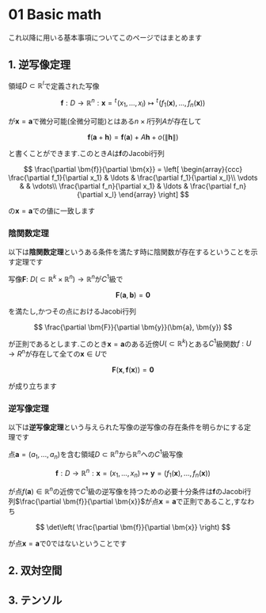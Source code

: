 # 01 Basic math

これ以降に用いる基本事項についてこのページではまとめます

## 1. 逆写像定理

領域$D \subset \mathbb{R}^l$で定義された写像

$$
\bm{f}: D \longrightarrow \mathbb{R}^{n} : \bm{x} = {}^t\!(x_1,...,x_l) \longmapsto {}^t\!(f_1(\bm{x}),...,f_n(\bm{x}))
$$

が$\bm{x}=\bm{a}$で微分可能(全微分可能)とはある$n \times l$行列$A$が存在して

$$
\bm{f}(\bm{a}+\bm{h}) = \bm{f}(\bm{a})+ A \bm{h}+o(\|\bm{h}\|)
$$

と書くことができます.このとき$A$は$\bm{f}$のJacobi行列

$$
\frac{\partial \bm{f}}{\partial \bm{x}} =
\left[
\begin{array}{ccc}
\frac{\partial f_1}{\partial x_1} & \ldots & \frac{\partial f_1}{\partial x_l}\\
\vdots & & \vdots\\
\frac{\partial f_n}{\partial x_1} & \ldots & \frac{\partial f_n}{\partial x_l}
\end{array}
\right]
$$

の$\bm{x} = \bm{a}$での値に一致します

### 陰関数定理

以下は**陰関数定理**というある条件を満たす時に陰関数が存在するということを示す定理です

写像$\bm{F}$: $D(\subset \mathbb{R}^k \times \mathbb{R}^n)\longrightarrow \mathbb{R}^n$が$C^1$級で

$$
\bm{F}(\bm{a}, \bm{b}) = \bm{0}
$$

を満たし,かつその点におけるJacobi行列

$$
\frac{\partial \bm{F}}{\partial \bm{y}}(\bm{a}, \bm{y})
$$

が正則であるとします.このとき$\bm{x} = \bm{a}$のある近傍$U(\subset \mathbb{R}^k)$とある$C^1$級関数$f:U\longrightarrow R^n$が存在して全ての$\bm{x} \in U$で

$$
\bm{F}(\bm{x}, \bm{f}(\bm{x})) = \bm{0}
$$

が成り立ちます

### 逆写像定理

以下は**逆写像定理**という与えられた写像の逆写像の存在条件を明らかにする定理です

点$\bm{a}=(a_1,...,a_n)$を含む領域$D\subset \mathbb{R}^n$から$\mathbb{R}^n$への$C^1$級写像

$$
\bm{f}: D \longrightarrow \mathbb{R}^n : \bm{x} = (x_1,...,x_n) \longmapsto \bm{y} = (f_1(\bm{x}),...,f_n(\bm{x}))
$$

が点$f(\bm{a})\in \mathbb{R}^n$の近傍で$C^1$級の逆写像を持つための必要十分条件は$\bm{f}$のJacobi行列$\frac{\partial \bm{f}}{\partial \bm{x}}$が点$\bm{x}=\bm{a}$で正則であること,すなわち

$$
\det\left( \frac{\partial \bm{f}}{\partial \bm{x}} \right)
$$

が点$\bm{x} = \bm{a}$で$0$ではないということです

## 2. 双対空間

## 3. テンソル
